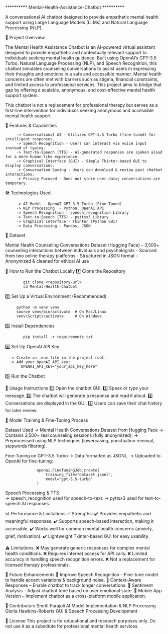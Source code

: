 ********** Mental-Health-Assistance-Chatbot **********

A conversational AI chatbot designed to provide empathetic mental health support using Large Language Models (LLMs) and Natural Language Processing (NLP).

📌 Project Overview

The Mental Health Assistance Chatbot is an AI-powered virtual assistant designed to provide empathetic and contextually relevant support to individuals seeking mental health guidance. Built using OpenAI’s GPT-3.5 Turbo, Natural Language Processing (NLP), and Speech Recognition, this chatbot simulates counseling conversations to assist users in expressing their thoughts and emotions in a safe and accessible manner. Mental health concerns are often met with barriers such as stigma, financial constraints, and limited access to professional services. This project aims to bridge that gap by offering a scalable, anonymous, and cost-effective mental health support system.
         
This chatbot is not a replacement for professional therapy but serves as a first-line intervention for individuals seeking anonymous and accessible mental health support

🎯 Features & Capabilities

         -> Conversational AI - Utilizes GPT-3.5 Turbo (fine-tuned) for intelligent responses.
         -> Speech Recognition - Users can interact via voice input instead of typing.
         -> Text-to-Speech (TTS) - AI-generated responses are spoken aloud for a more human-like experience.
         -> Graphical Interface (GUI) - Simple Tkinter-based GUI to display conversations.
         -> Conversation Saving - Users can download & review past chatbot interactions.
         -> Privacy Focused - Does not store user data; conversations are temporary.
         
🛠️ Technologies Used

         -> AI Model - OpenAI GPT-3.5 Turbo (Fine-Tuned)
         -> NLP Processing	- Python, OpenAI API
         -> Speech Recognition - speech_recognition Library
         -> Text-to-Speech (TTS) - pyttsx3 Library
         -> Graphical Interface - Tkinter (Python GUI)
         -> Data Processing - Pandas, JSON

📁 Dataset

 Mental Health Counseling Conversations Dataset (Hugging Face)
           - 3,500+ counseling interactions between individuals and psychologists
           - Sourced from two online therapy platforms
           - Structured in JSON format
           - Anonymized & cleaned for ethical AI use


🚀 How to Run the Chatbot Locally
   1️⃣ Clone the Repository
   
            git clone <repository-url> 
            cd Mental-Health-Chatbot
 
   2️⃣ Set Up a Virtual Environment (Recommended)
         
         python -m venv venv
         source venv/bin/activate  # On Mac/Linux
         venv\Scripts\activate     # On Windows
         
   3️⃣ Install Dependencies

            pip install -r requirements.txt

   4️⃣ Set Up OpenAI API Key
   
      -> Create an .env file in the project root.
      -> Add your OpenAI API key:
           OPENAI_API_KEY="your_api_key_here"

   5️⃣ Run the Chatbot

📝 Usage Instructions
         1️⃣ Open the chatbot GUI.
         2️⃣ Speak or type your message.
         3️⃣ The chatbot will generate a response and read it aloud.
         4️⃣ Conversations are displayed in the GUI.
         5️⃣ Users can save their chat history for later review.


🔬 Model Training & Fine-Tuning Process

  Dataset Used
         -> Mental Health Conversations Dataset from Hugging Face
         -> Contains 3,500+ real counseling sessions (fully anonymized).
         -> Preprocessed using NLP techniques (lowercasing, punctuation removal, stopwords filtering).

  Fine-Tuning on GPT-3.5 Turbo
         -> Data formatted as JSONL.
         -> Uploaded to OpenAI for fine-tuning:

                  openai.FineTuningJob.create(
                      training_file="dataset.jsonl",
                      model="gpt-3.5-turbo"
                  )
  Speech Processing & TTS            
     -> speech_recognition used for speech-to-text.
     -> pyttsx3 used for text-to-speech AI responses.       


📊 Performance & Limitations
✅ Strengths:
         ✔️ Provides empathetic and meaningful responses.
         ✔️ Supports speech-based interaction, making it accessible.
         ✔️ Works well for common mental health concerns (anxiety, grief, motivation).
         ✔️ Lightweight Tkinter-based GUI for easy usability.

⚠️ Limitations:
         ❌ May generate generic responses for complex mental health conditions.
         ❌ Requires internet access for API calls.
         ❌ Limited accuracy in handling speech recognition errors.
         ❌ Not a replacement for licensed therapy professionals.

🔮 Future Enhancements
         🚀 Improve Speech Recognition – Fine-tune model to handle accent variations & background noise.
         🚀 Context-Aware Responses – Enable chatbot to track longer conversations.
         🚀 Sentiment Analysis – Adjust chatbot tone based on user emotional state.
         🚀 Mobile App Version – Implement chatbot as a cross-platform mobile application. 

💼 Contributors
         Smriti Parajuli	AI Model Implementation & NLP Processing
         Gloria Hawkins-Roberts	GUI & Speech Processing Development

📜 License
         This project is for educational and research purposes only. Do not use it as a substitute for professional mental health services.
